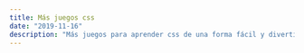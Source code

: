 ```yaml
---
title: Más juegos css
date: "2019-11-16"
description: "Más juegos para aprender css de una forma fácil y divertida"
---
```

